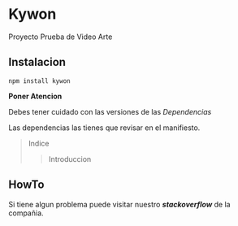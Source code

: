 # Kywon
Proyecto Prueba de Video Arte

## Instalacion

    npm install kywon


**Poner Atencion**

Debes tener cuidado con las versiones de las *Dependencias*

Las dependencias las tienes que revisar en el manifiesto.

>Indice
>>Introduccion


## HowTo

Si tiene algun problema puede visitar nuestro **_stackoverflow_** de la compañia.

